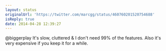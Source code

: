 ```yaml
---
layout: status
originalUrl: 'https://twitter.com/marcgg/status/460760201520754688'
isReply: true
date: 2014-04-28 12:39:27
---
```


@biggerplay It's slow, cluttered &amp; I don't need 99% of the features. Also it's very expensive if you keep it for a while.
